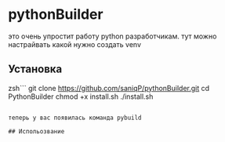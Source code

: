 # pythonBuilder

это очень упростит работу python разработчикам.
тут можно настрайвать какой нужно создать venv

## Установка

zsh```
git clone https://github.com/saniqP/pythonBuilder.git
cd PythonBuilder
chmod +x install.sh
./install.sh
```

теперь у вас появилась команда pybuild

## Испольозвание
